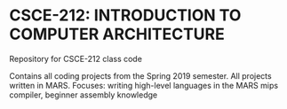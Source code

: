 # CSCE-212: INTRODUCTION TO COMPUTER ARCHITECTURE
Repository for CSCE-212 class code

Contains all coding projects from the Spring 2019 semester. All projects written in MARS. Focuses: writing high-level languages in the MARS mips compiler, beginner assembly knowledge
